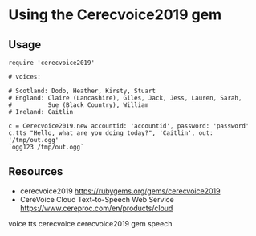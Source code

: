 # Using the Cerecvoice2019 gem


## Usage

    require 'cerecvoice2019'

    # voices:

    # Scotland: Dodo, Heather, Kirsty, Stuart
    # England: Claire (Lancashire), Giles, Jack, Jess, Lauren, Sarah, 
    #          Sue (Black Country), William
    # Ireland: Caitlin

    c = Cerecvoice2019.new accountid: 'accountid', password: 'password'
    c.tts "Hello, what are you doing today?", 'Caitlin', out: '/tmp/out.ogg'
    `ogg123 /tmp/out.ogg`


## Resources

* cerecvoice2019 https://rubygems.org/gems/cerecvoice2019
* CereVoice Cloud Text-to-Speech Web Service https://www.cereproc.com/en/products/cloud

voice tts cerecvoice cerecvoice2019 gem speech
